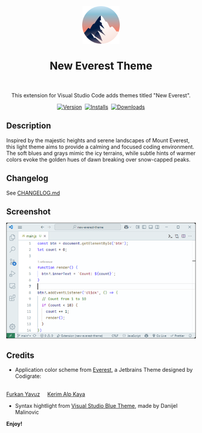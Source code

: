 <div align="center">
  <img src="./icon.png" alt="logo" width="100">

# New Everest Theme <br><br>

This extension for Visual Studio Code adds themes titled "New Everest".

[![Version](https://vsmarketplacebadges.dev/version/egoz.new-everest-theme.svg)](https://marketplace.visualstudio.com/items?itemName=egoz.new-everest-theme)&nbsp;
[![Installs](https://vsmarketplacebadges.dev/installs/egoz.new-everest-theme.svg)](https://marketplace.visualstudio.com/items?itemName=egoz.new-everest-theme)&nbsp;
[![Downloads](https://vsmarketplacebadges.dev/downloads/egoz.new-everest-theme.svg)](https://marketplace.visualstudio.com/items?itemName=egoz.new-everest-theme)

</div>


## Description

Inspired by the majestic heights and serene landscapes of Mount Everest, this light theme aims to provide a calming and
focused coding environment. The soft blues and grays mimic the icy terrains, while subtle hints of warmer colors evoke
the golden hues of dawn breaking over snow-capped peaks.

## Changelog

See [CHANGELOG.md](./CHANGELOG.md)

## Screenshot

![Screenshot](./screenshot.png)

## Credits

- Application color scheme from [Everest](https://plugins.jetbrains.com/plugin/22653-everest-theme), a Jetbrains Theme designed by Codigrate:
<div style="display: flex; gap: 20px">
<div>
<a href="https://github.com/furknyavuz"><img src="https://codigrate.com/en-US/assets/employee/circle/0000.png" width="100px;" alt=""/><br />Furkan Yavuz</a>
</div>
<div>
<a href="https://github.com/kerimalp"><img src="https://codigrate.com/en-US/assets/employee/circle/0002.png" width="100px;" alt=""/><br />Kerim Alp Kaya</a>
</div>
</div>

- Syntax hightlight from [Visual Studio Blue Theme](https://marketplace.visualstudio.com/items?itemName=DanijelMalinovic.visual-studio-blue-theme), made by Danijel Malinovic

**Enjoy!**
